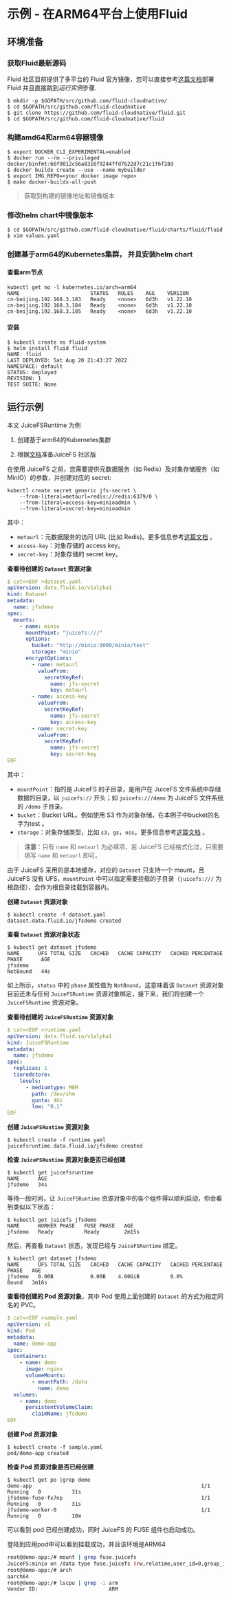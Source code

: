 # 示例 - 在ARM64平台上使用Fluid

## 环境准备

### 获取Fluid最新源码
Fluid 社区目前提供了多平台的 Fluid 官方镜像，您可以直接参考[这篇文档](../userguide/get_started.md)部署 Fluid 并且直接跳到*运行实例*步骤.
```shell
$ mkdir -p $GOPATH/src/github.com/fluid-cloudnative/
$ cd $GOPATH/src/github.com/fluid-cloudnative
$ git clone https://github.com/fluid-cloudnative/fluid.git
$ cd $GOPATH/src/github.com/fluid-cloudnative/fluid
```

### 构建amd64和arm64容器镜像

```shell
$ export DOCKER_CLI_EXPERIMENTAL=enabled
$ docker run --rm --privileged docker/binfmt:66f9012c56a8316f9244ffd7622d7c21c1f6f28d
$ docker buildx create --use --name mybuilder
$ export IMG_REPO=<your docker image repo>
$ make docker-buildx-all-push
```

> 获取到构建的镜像地址和镜像版本

### 修改helm chart中镜像版本

```shell
$ cd $GOPATH/src/github.com/fluid-cloudnative/fluid/charts/fluid/fluid
$ vim values.yaml
```

### 创建基于arm64的Kubernetes集群， 并且安装helm chart

#### 查看arm节点

```shell
kubectl get no -l kubernetes.io/arch=arm64
NAME                       STATUS   ROLES    AGE    VERSION
cn-beijing.192.168.3.183   Ready    <none>   6d3h   v1.22.10
cn-beijing.192.168.3.184   Ready    <none>   6d3h   v1.22.10
cn-beijing.192.168.3.185   Ready    <none>   6d3h   v1.22.10
```

#### 安装

```
$ kubectl create ns fluid-system
$ helm install fluid fluid
NAME: fluid
LAST DEPLOYED: Sat Aug 20 21:43:27 2022
NAMESPACE: default
STATUS: deployed
REVISION: 1
TEST SUITE: None
```

## 运行示例

本文 JuiceFSRuntime 为例


1. 创建基于arm64的Kubernetes集群

2. 根据[文档](juicefs_setup.md)准备JuiceFS 社区版

在使用 JuiceFS 之前，您需要提供元数据服务（如 Redis）及对象存储服务（如 MinIO）的参数，并创建对应的 secret:

```shell
kubectl create secret generic jfs-secret \
    --from-literal=metaurl=redis://redis:6379/0 \
    --from-literal=access-key=minioadmin \
    --from-literal=secret-key=minioadmin
```

其中：

- `metaurl`：元数据服务的访问 URL (比如 Redis)。更多信息参考[这篇文档](https://juicefs.com/docs/zh/community/databases_for_metadata/) 。
- `access-key`：对象存储的 access key。
- `secret-key`：对象存储的 secret key。

**查看待创建的 `Dataset` 资源对象**

```yaml
$ cat<<EOF >dataset.yaml
apiVersion: data.fluid.io/v1alpha1
kind: Dataset
metadata:
  name: jfsdemo
spec:
  mounts:
    - name: minio
      mountPoint: "juicefs:///"
      options:
        bucket: "http://minio:9000/minio/test"
        storage: "minio"
      encryptOptions:
        - name: metaurl
          valueFrom:
            secretKeyRef:
              name: jfs-secret
              key: metaurl
        - name: access-key
          valueFrom:
            secretKeyRef:
              name: jfs-secret
              key: access-key
        - name: secret-key
          valueFrom:
            secretKeyRef:
              name: jfs-secret
              key: secret-key
EOF
```

其中：

- `mountPoint`：指的是 JuiceFS 的子目录，是用户在 JuiceFS 文件系统中存储数据的目录，以 `juicefs://` 开头；如 `juicefs:///demo` 为 JuiceFS 文件系统的 `/demo` 子目录。
- `bucket`：Bucket URL。例如使用 S3 作为对象存储，在本例子中bucket的名字为test 。
- `storage`：对象存储类型，比如 `s3`，`gs`，`oss`。更多信息参考[这篇文档](https://juicefs.com/docs/zh/community/how_to_setup_object_storage/) 。

> **注意**：只有 `name` 和 `metaurl` 为必填项，若 JuiceFS 已经格式化过，只需要填写 `name` 和 `metaurl` 即可。

由于 JuiceFS 采用的是本地缓存，对应的 `Dataset` 只支持一个 mount，且 JuiceFS 没有 UFS，`mountPoint` 中可以指定需要挂载的子目录（`juicefs:///` 为根路径），会作为根目录挂载到容器内。

**创建 `Dataset` 资源对象**
```shell
$ kubectl create -f dataset.yaml
dataset.data.fluid.io/jfsdemo created
```

**查看 `Dataset` 资源对象状态**
```shell
$ kubectl get dataset jfsdemo
NAME      UFS TOTAL SIZE   CACHED   CACHE CAPACITY   CACHED PERCENTAGE   PHASE      AGE
jfsdemo                                                                  NotBound   44s
```

如上所示，`status` 中的 `phase` 属性值为 `NotBound`，这意味着该 `Dataset` 资源对象目前还未与任何 `JuiceFSRuntime` 资源对象绑定，接下来，我们将创建一个 `JuiceFSRuntime` 资源对象。

**查看待创建的 `JuiceFSRuntime` 资源对象**

```yaml
$ cat<<EOF >runtime.yaml
apiVersion: data.fluid.io/v1alpha1
kind: JuiceFSRuntime
metadata:
  name: jfsdemo
spec:
  replicas: 1
  tieredstore:
    levels:
      - mediumtype: MEM
        path: /dev/shm
        quota: 4Gi
        low: "0.1"
EOF
```

**创建 `JuiceFSRuntime` 资源对象**

```shell
$ kubectl create -f runtime.yaml
juicefsruntime.data.fluid.io/jfsdemo created
```

**检查 `JuiceFSRuntime` 资源对象是否已经创建**
```shell
$ kubectl get juicefsruntime
NAME      AGE
jfsdemo   34s
```

等待一段时间，让 `JuiceFSRuntime` 资源对象中的各个组件得以顺利启动，你会看到类似以下状态：

```shell
$ kubectl get juicefs jfsdemo
NAME      WORKER PHASE   FUSE PHASE   AGE
jfsdemo   Ready          Ready        2m15s
```


然后，再查看 `Dataset` 状态，发现已经与 `JuiceFSRuntime` 绑定。

```shell
$ kubectl get dataset jfsdemo
NAME      UFS TOTAL SIZE   CACHED   CACHE CAPACITY   CACHED PERCENTAGE   PHASE   AGE
jfsdemo   0.00B            0.00B    4.00GiB          0.0%                Bound   3m16s
```

**查看待创建的 Pod 资源对象**，其中 Pod 使用上面创建的 `Dataset` 的方式为指定同名的 PVC。

```yaml
$ cat<<EOF >sample.yaml
apiVersion: v1
kind: Pod
metadata:
  name: demo-app
spec:
  containers:
    - name: demo
      image: nginx
      volumeMounts:
        - mountPath: /data
          name: demo
  volumes:
    - name: demo
      persistentVolumeClaim:
        claimName: jfsdemo
EOF
```

**创建 Pod 资源对象**

```shell
$ kubectl create -f sample.yaml
pod/demo-app created
```

**检查 Pod 资源对象是否已经创建**
```shell
$ kubectl get po |grep demo
demo-app                                                       1/1     Running   0          31s
jfsdemo-fuse-fx7np                                             1/1     Running   0          31s
jfsdemo-worker-0                                               1/1     Running   0          10m
```

可以看到 pod 已经创建成功，同时 JuiceFS 的 FUSE 组件也启动成功。

登陆到应用pod中可以看到挂载成功，并且该环境是ARM64

```bash
root@demo-app:/# mount | grep fuse.juicefs
JuiceFS:minio on /data type fuse.juicefs (rw,relatime,user_id=0,group_id=0,default_permissions,allow_other)
root@demo-app:/# arch
aarch64
root@demo-app:/# lscpu | grep -i arm
Vendor ID:                       ARM
```
